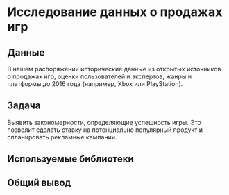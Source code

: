 # Исследование данных о продажах игр

## Данные
В нашем распоряжении исторические данные из открытых источников о продажах игр, оценки пользователей и экспертов, жанры и платформы до 2016 года (например, Xbox или PlayStation). 

## Задача
Выявить закономерности, определяющие успешность игры. Это позволит сделать ставку на потенциально популярный продукт и спланировать рекламные кампании.

## Используемые библиотеки


## Общий вывод

